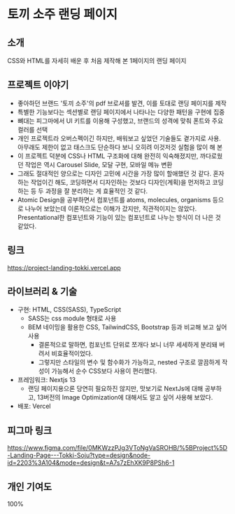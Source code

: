 # 토끼 소주 랜딩 페이지

## 소개
CSS와 HTML를 자세히 배운 후 처음 제작해 본 1페이지의 랜딩 페이지 

## 프로젝트 이야기
- 좋아하던 브랜드 '토끼 소주'의 pdf 브로셔를 발견, 이를 토대로 랜딩 페이지를 제작
- 특별한 기능보다는 섹션별로 랜딩 페이지에서 나타나는 다양한 패턴을 구현에 집중
- 뼈대는 피그마에서 UI 키트를 이용해 구성했고, 브랜드의 성격에 맞춰 폰트와 주요 컬러를 선택
- 개인 프로젝트라 오버스펙이긴 하지만, 배워보고 싶었던 기술들도 곁가지로 사용. 아무래도 제한이 없고 태스크도 단순하다 보니 오히려 이것저것 실험을 많이 해 본
- 이 프로젝트 덕분에 CSS나 HTML 구조화에 대해 완전히 익숙해졌지만, 까다로웠던 작업은 역시 Carousel Slide, 모달 구현, 모바일 메뉴 변환
- 그래도 절대적인 양으로는 디자인 고민에 시간을 가장 많이 할애했던 것 같다. 혼자 하는 작업이긴 해도, 코딩하면서 디자인하는 것보다 디자인(계획)을 먼저하고 코딩 하는 등 두 과정을 잘 분리하는 게 효율적인 것 같다.
- Atomic Design을 공부하면서 컴포넌트를 atoms, molecules, organisms 등으로 나누어 보았는데 이론적으로는 이해가 갔지만, 직관적이지는 않았다. Presentational한 컴포넌트와 기능이 있는 컴포넌트로 나누는 방식이 더 나은 것 같았다.

## 링크
https://project-landing-tokki.vercel.app

## 라이브러리 & 기술
- 구현: HTML, CSS(SASS), TypeScript
  - SASS는 css module 형태로 사용
  - BEM 네이밍을 활용한 CSS, TailwindCSS, Bootstrap 등과 비교해 보고 싶어 사용
    - 결론적으로 말하면, 컴포넌트 단위로 쪼개다 보니 너무 세세하게 분리돼 버려서 비효율적이었다.
    - 그렇지만 스타일의 변수 및 함수화가 가능하고, nested 구조로 깔끔하게 작성이 가능해서 순수 CSS보다 사용이 편리했다.
- 프레임워크: Nextjs 13
  - 랜딩 페이지용으론 당연히 필요하진 않지만, 맛보기로 NextJs에 대해 공부하고, 13버전의 Image Optimization에 대해서도 알고 싶어 사용해 보았다.
- 배포: Vercel

## 피그마 링크
https://www.figma.com/file/0MKWzzPJg3VToNgVaSROHB/%5BProject%5D-Landing-Page---Tokki-Soju?type=design&node-id=2203%3A104&mode=design&t=A7s7zEhXK9P8PSh6-1

## 개인 기여도
100%
